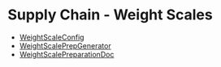 # Supply Chain - Weight Scales
  - [WeightScaleConfig](/modules/supplychain-weight-scale/WeightScaleConfig.md)
  - [WeightScalePrepGenerator](/modules/supplychain-weight-scale/WeightScalePrepGenerator.md)
  - [WeightScalePreparationDoc](/modules/supplychain-weight-scale/WeightScalePreparationDoc.md)

